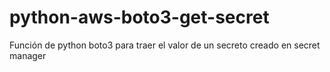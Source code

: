 # python-aws-boto3-get-secret
Función de python boto3 para traer el valor de un secreto creado en secret manager
